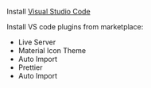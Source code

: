 Install [Visual Studio Code](https://code.visualstudio.com/)

Install VS code plugins from marketplace:

<ul>
  <li>Live Server</li>
  <li>Material Icon Theme</li>
  <li>Auto Import</li>
  <li>Prettier</li>
  <li>Auto Import</li>
</ul>